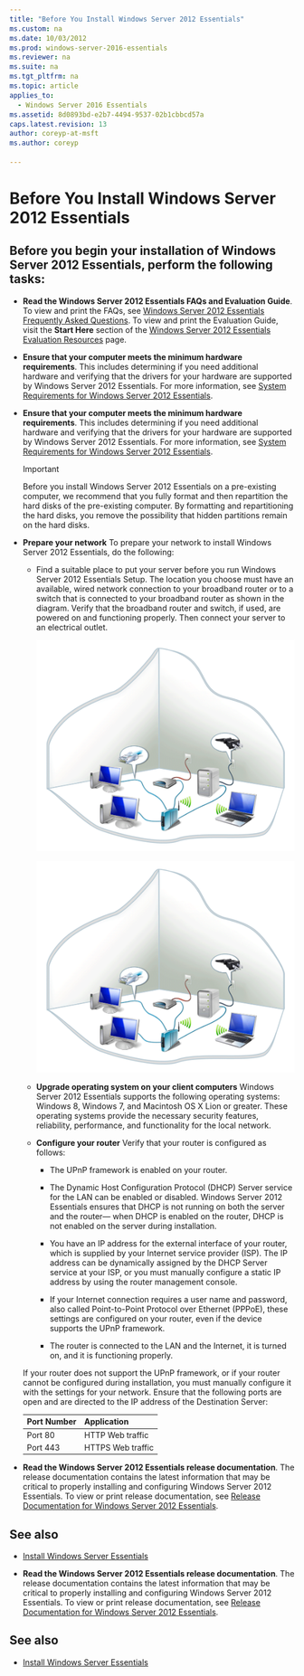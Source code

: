 ```yaml
---
title: "Before You Install Windows Server 2012 Essentials"
ms.custom: na
ms.date: 10/03/2012
ms.prod: windows-server-2016-essentials
ms.reviewer: na
ms.suite: na
ms.tgt_pltfrm: na
ms.topic: article
applies_to: 
  - Windows Server 2016 Essentials
ms.assetid: 8d0893bd-e2b7-4494-9537-02b1cbbcd57a
caps.latest.revision: 13
author: coreyp-at-msft
ms.author: coreyp

---
```

# Before You Install Windows Server 2012 Essentials
##  <a name="BKMK_BeforeYouBegin"></a> Before you begin your installation of  Windows Server 2012 Essentials, perform the following tasks:  
  
-   **Read the  Windows Server 2012 Essentials FAQs and Evaluation Guide**. To view and print the FAQs, see [Windows Server 2012 Essentials Frequently Asked Questions](http://download.microsoft.com/download/0/B/2/0B22F531-338D-4843-B43B-814D922EB724/Windows-Server-2012-Essentials-FAQ.pdf). To view and print the Evaluation Guide, visit the **Start Here** section of the [Windows Server 2012 Essentials Evaluation Resources](http://technet.microsoft.com/evalcenter/jj659308.aspx) page.  
  

-   **Ensure that your computer meets the minimum hardware requirements**. This includes determining if you need additional hardware and verifying that the drivers for your hardware are supported by  Windows Server 2012 Essentials. For more information, see [System Requirements for Windows Server 2012 Essentials](System-Requirements-for-Windows-Server-2012-Essentials.md).  

-   **Ensure that your computer meets the minimum hardware requirements**. This includes determining if you need additional hardware and verifying that the drivers for your hardware are supported by  Windows Server 2012 Essentials. For more information, see [System Requirements for Windows Server 2012 Essentials](../install/System-Requirements-for-Windows-Server-2012-Essentials.md).  

  
    > [!IMPORTANT]
    >  Before you install  Windows Server 2012 Essentials on a pre-existing computer, we recommend that you fully format and then repartition the hard disks of the pre-existing computer. By formatting and repartitioning the hard disks, you remove the possibility that hidden partitions remain on the hard disks.  
  
-   **Prepare your network** To prepare your network to install  Windows Server 2012 Essentials, do the following:  
  
    -   Find a suitable place to put your server before you run  Windows Server 2012 Essentials Setup. The location you choose must have an available, wired network connection to your broadband router or to a switch that is connected to your broadband router as shown in the diagram. Verify that the broadband router and switch, if used, are powered on and functioning properly. Then connect your server to an electrical outlet.  
  

         ![Network Diagram](media/strt_WHS_NetworkOverviewc_new.gif "strt_WHS_NetworkOverviewc_new")  

         ![Network Diagram](../install/media/strt_WHS_NetworkOverviewc_new.gif "strt_WHS_NetworkOverviewc_new")  

  
    -   **Upgrade operating system on your client computers**  Windows Server 2012 Essentials supports the following operating systems:  Windows 8, Windows 7, and Macintosh OS X Lion or greater. These operating systems provide the necessary security features, reliability, performance, and functionality for the local network.  
  
    -   **Configure your router** Verify that your router is configured as follows:  
  
        -   The UPnP framework is enabled on your router.  
  
        -   The Dynamic Host Configuration Protocol (DHCP) Server service for the LAN can be enabled or disabled.  Windows Server 2012 Essentials ensures that DHCP is not running on both the server and the router— when DHCP is enabled on the router, DHCP is not enabled on the server during installation.  
  
        -   You have an IP address for the external interface of your router, which is supplied by your Internet service provider (ISP). The IP address can be dynamically assigned by the DHCP Server service at your ISP, or you must manually configure a static IP address by using the router management console.  
  
        -   If your Internet connection requires a user name and password, also called Point-to-Point Protocol over Ethernet (PPPoE), these settings are configured on your router, even if the device supports the UPnP framework.  
  
        -   The router is connected to the LAN and the Internet, it is turned on, and it is functioning properly.  
  
     If your router does not support the UPnP framework, or if your router cannot be configured during installation, you must manually configure it with the settings for your network. Ensure that the following ports are open and are directed to the IP address of the Destination Server:  
  
    |Port Number|Application|  
    |-----------------|-----------------|  
    |Port 80|HTTP Web traffic|  
    |Port 443|HTTPS Web traffic|  
  

-   **Read the  Windows Server 2012 Essentials release documentation**. The release documentation contains the latest information that may be critical to properly installing and configuring  Windows Server 2012 Essentials. To view or print release documentation, see [Release Documentation for Windows Server 2012 Essentials](Release-Documentation-for-Windows-Server-2012-Essentials.md).  
  
## See also  
  
-   [Install Windows Server Essentials](Install-Windows-Server-Essentials.md)

-   **Read the  Windows Server 2012 Essentials release documentation**. The release documentation contains the latest information that may be critical to properly installing and configuring  Windows Server 2012 Essentials. To view or print release documentation, see [Release Documentation for Windows Server 2012 Essentials](../install/Release-Documentation-for-Windows-Server-2012-Essentials.md).  
  
## See also  
  
-   [Install Windows Server Essentials](../install/Install-Windows-Server-Essentials.md)

